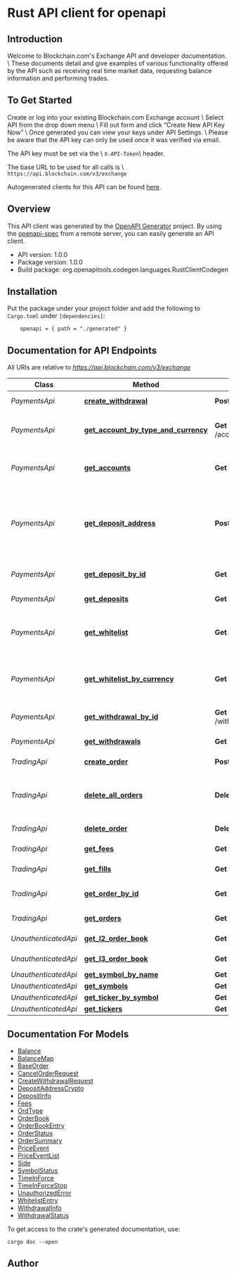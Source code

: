 # Rust API client for openapi

## Introduction
Welcome to Blockchain.com's Exchange API and developer documentation. \\
These documents detail and give examples of various functionality offered by the API such as receiving real time market data, requesting balance information and performing trades.
## To Get Started
Create or log into your existing Blockchain.com Exchange account \\
Select API from the drop down menu \\
Fill out form and click “Create New API Key Now” \\
Once generated you can view your keys under API Settings. \\
Please be aware that the API key can only be used once it was verified via email.

The API key must be set via the \\
`X-API-Token`\\
header.

The base URL to be used for all calls is \\
`https://api.blockchain.com/v3/exchange`

Autogenerated clients for this API can be found [here](https://github.com/blockchain/lib-exchange-client).


## Overview

This API client was generated by the [OpenAPI Generator](https://openapi-generator.tech) project.  By using the [openapi-spec](https://openapis.org) from a remote server, you can easily generate an API client.

- API version: 1.0.0
- Package version: 1.0.0
- Build package: org.openapitools.codegen.languages.RustClientCodegen

## Installation

Put the package under your project folder and add the following to `Cargo.toml` under `[dependencies]`:

```
    openapi = { path = "./generated" }
```

## Documentation for API Endpoints

All URIs are relative to *https://api.blockchain.com/v3/exchange*

Class | Method | HTTP request | Description
------------ | ------------- | ------------- | -------------
*PaymentsApi* | [**create_withdrawal**](docs/PaymentsApi.md#create_withdrawal) | **Post** /withdrawals | Request a withdrawal
*PaymentsApi* | [**get_account_by_type_and_currency**](docs/PaymentsApi.md#get_account_by_type_and_currency) | **Get** /accounts/{account}/{currency} | Receive current account balances
*PaymentsApi* | [**get_accounts**](docs/PaymentsApi.md#get_accounts) | **Get** /accounts | Receive current account balances
*PaymentsApi* | [**get_deposit_address**](docs/PaymentsApi.md#get_deposit_address) | **Post** /deposits/{currency} | Get a deposit address. Currently only crypto currencies are supported
*PaymentsApi* | [**get_deposit_by_id**](docs/PaymentsApi.md#get_deposit_by_id) | **Get** /deposits/{depositId} | Get status about a deposit
*PaymentsApi* | [**get_deposits**](docs/PaymentsApi.md#get_deposits) | **Get** /deposits | Get a list of deposits
*PaymentsApi* | [**get_whitelist**](docs/PaymentsApi.md#get_whitelist) | **Get** /whitelist | Get a list of all whitelisted withdrawal accounts
*PaymentsApi* | [**get_whitelist_by_currency**](docs/PaymentsApi.md#get_whitelist_by_currency) | **Get** /whitelist/{currency} | Get a list of all whitelisted withdrawal accounts
*PaymentsApi* | [**get_withdrawal_by_id**](docs/PaymentsApi.md#get_withdrawal_by_id) | **Get** /withdrawals/{withdrawalId} | Get status about a withdrawal
*PaymentsApi* | [**get_withdrawals**](docs/PaymentsApi.md#get_withdrawals) | **Get** /withdrawals | Get a list of withdrawals
*TradingApi* | [**create_order**](docs/TradingApi.md#create_order) | **Post** /orders | Add an order
*TradingApi* | [**delete_all_orders**](docs/TradingApi.md#delete_all_orders) | **Delete** /orders | Delete all open orders (of a symbol, if specified)
*TradingApi* | [**delete_order**](docs/TradingApi.md#delete_order) | **Delete** /orders/{orderId} | Cancel a trade
*TradingApi* | [**get_fees**](docs/TradingApi.md#get_fees) | **Get** /fees | Get current fee level
*TradingApi* | [**get_fills**](docs/TradingApi.md#get_fills) | **Get** /trades | Get a list of filled orders
*TradingApi* | [**get_order_by_id**](docs/TradingApi.md#get_order_by_id) | **Get** /orders/{orderId} | Get a specific order
*TradingApi* | [**get_orders**](docs/TradingApi.md#get_orders) | **Get** /orders | Get a list orders
*UnauthenticatedApi* | [**get_l2_order_book**](docs/UnauthenticatedApi.md#get_l2_order_book) | **Get** /l2/{symbol} | L2 Order Book
*UnauthenticatedApi* | [**get_l3_order_book**](docs/UnauthenticatedApi.md#get_l3_order_book) | **Get** /l3/{symbol} | L3 Order Book
*UnauthenticatedApi* | [**get_symbol_by_name**](docs/UnauthenticatedApi.md#get_symbol_by_name) | **Get** /symbols/{symbol} | Symbols
*UnauthenticatedApi* | [**get_symbols**](docs/UnauthenticatedApi.md#get_symbols) | **Get** /symbols | Symbols
*UnauthenticatedApi* | [**get_ticker_by_symbol**](docs/UnauthenticatedApi.md#get_ticker_by_symbol) | **Get** /tickers/{symbol} | Price
*UnauthenticatedApi* | [**get_tickers**](docs/UnauthenticatedApi.md#get_tickers) | **Get** /tickers | Price


## Documentation For Models

 - [Balance](docs/Balance.md)
 - [BalanceMap](docs/BalanceMap.md)
 - [BaseOrder](docs/BaseOrder.md)
 - [CancelOrderRequest](docs/CancelOrderRequest.md)
 - [CreateWithdrawalRequest](docs/CreateWithdrawalRequest.md)
 - [DepositAddressCrypto](docs/DepositAddressCrypto.md)
 - [DepositInfo](docs/DepositInfo.md)
 - [Fees](docs/Fees.md)
 - [OrdType](docs/OrdType.md)
 - [OrderBook](docs/OrderBook.md)
 - [OrderBookEntry](docs/OrderBookEntry.md)
 - [OrderStatus](docs/OrderStatus.md)
 - [OrderSummary](docs/OrderSummary.md)
 - [PriceEvent](docs/PriceEvent.md)
 - [PriceEventList](docs/PriceEventList.md)
 - [Side](docs/Side.md)
 - [SymbolStatus](docs/SymbolStatus.md)
 - [TimeInForce](docs/TimeInForce.md)
 - [TimeInForceStop](docs/TimeInForceStop.md)
 - [UnauthorizedError](docs/UnauthorizedError.md)
 - [WhitelistEntry](docs/WhitelistEntry.md)
 - [WithdrawalInfo](docs/WithdrawalInfo.md)
 - [WithdrawalStatus](docs/WithdrawalStatus.md)


To get access to the crate's generated documentation, use:

```
cargo doc --open
```

## Author



